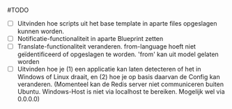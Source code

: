 #TODO
- [ ] Uitvinden hoe scripts uit het base template in aparte files opgeslagen kunnen worden.
- [ ] Notificatie-functionaliteit in aparte Blueprint zetten
- [ ] Translate-functionaliteit veranderen. from-language hoeft niet geïdentificeerd of opgeslagen te worden. 'from' kan uit model gelaten worden
- [ ] Uitvinden hoe je (1) een applicatie kan laten detecteren of het in Windows of Linux draait, en (2) hoe je op basis daarvan de Config kan veranderen. (Momenteel kan de Redis server niet communiceren buiten Ubuntu. Windows-Host is niet via localhost te bereiken. Mogelijk wel via 0.0.0.0)